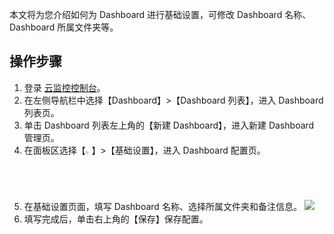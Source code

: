 本文将为您介绍如何为 Dashboard 进行基础设置，可修改 Dashboard 名称、Dashboard 所属文件夹等。

## 操作步骤

1. 登录 [云监控控制台](https://console.cloud.tencent.com/monitor)。
2. 在左侧导航栏中选择【Dashboard】>【Dashboard 列表】，进入 Dashboard 列表页。
3. 单击 Dashboard 列表左上角的【新建 Dashboard】，进入新建 Dashboard 管理页。
4. 在面板区选择【<img src="https://main.qcloudimg.com/raw/8e26fe2eacdd794457a53a745bd48f3c.png" width="2%">】>【基础设置】，进入 Dashboard 配置页。
5. 在基础设置页面，填写 Dashboard 名称、选择所属文件夹和备注信息。
   ![](https://main.qcloudimg.com/raw/64364b744354a4f371c4f36b19292545.png)
6. 填写完成后，单击右上角的【保存】保存配置。
